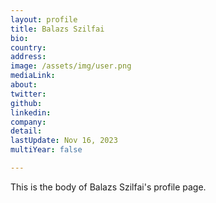 ```yaml
---
layout: profile
title: Balazs Szilfai
bio: 
country: 
address: 
image: /assets/img/user.png
mediaLink: 
about:
twitter:
github:
linkedin:
company:
detail:
lastUpdate: Nov 16, 2023
multiYear: false

---
```


This is the body of Balazs Szilfai's profile page.
